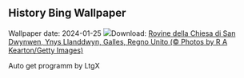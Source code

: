 ## History Bing Wallpaper
Wallpaper date: 2024-01-25
![](https://www.bing.com/th?id=OHR.DwynwensDay_IT-IT3386589226_UHD.jpg&w=1000)Download: [Rovine della Chiesa di San Dwynwen, Ynys Llanddwyn, Galles, Regno Unito (© Photos by R A Kearton/Getty Images)](https://www.bing.com/th?id=OHR.DwynwensDay_IT-IT3386589226_UHD.jpg)

Auto get programm by LtgX
